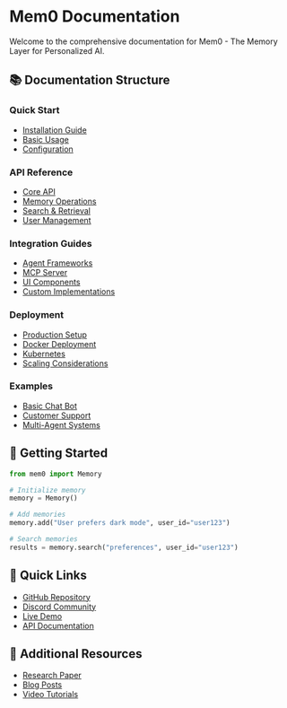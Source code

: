 # Mem0 Documentation

Welcome to the comprehensive documentation for Mem0 - The Memory Layer for Personalized AI.

## 📚 Documentation Structure

### Quick Start
- [Installation Guide](guides/installation.md)
- [Basic Usage](guides/basic-usage.md)
- [Configuration](guides/configuration.md)

### API Reference
- [Core API](api/core.md)
- [Memory Operations](api/memory.md)
- [Search & Retrieval](api/search.md)
- [User Management](api/users.md)

### Integration Guides
- [Agent Frameworks](INTEGRATIONS.md#agent-frameworks)
- [MCP Server](INTEGRATIONS.md#mcp-server)
- [UI Components](INTEGRATIONS.md#ui-components)
- [Custom Implementations](INTEGRATIONS.md#custom)

### Deployment
- [Production Setup](DEPLOYMENT.md#production)
- [Docker Deployment](DEPLOYMENT.md#docker)
- [Kubernetes](DEPLOYMENT.md#kubernetes)
- [Scaling Considerations](DEPLOYMENT.md#scaling)

### Examples
- [Basic Chat Bot](../examples/basic-chatbot/)
- [Customer Support](../examples/customer-support/)
- [Multi-Agent Systems](../examples/multi-agent/)

## 🚀 Getting Started

```python
from mem0 import Memory

# Initialize memory
memory = Memory()

# Add memories
memory.add("User prefers dark mode", user_id="user123")

# Search memories
results = memory.search("preferences", user_id="user123")
```

## 🔗 Quick Links

- [GitHub Repository](https://github.com/mem0ai/mem0)
- [Discord Community](https://mem0.dev/DiG)
- [Live Demo](https://mem0.dev/demo)
- [API Documentation](https://docs.mem0.ai)

## 📖 Additional Resources

- [Research Paper](https://mem0.ai/research)
- [Blog Posts](https://mem0.ai/blog)
- [Video Tutorials](https://mem0.ai/tutorials)
